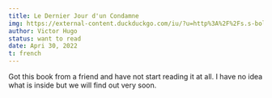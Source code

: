 ```yaml
---
title: Le Dernier Jour d'un Condamne
img: https://external-content.duckduckgo.com/iu/?u=http%3A%2F%2Fs.s-bol.com%2Fimgbase0%2Fimagebase2%2Flarge%2FFC%2F4%2F8%2F4%2F1%2F9200000034031484.jpg&f=1&nofb=1
author: Victor Hugo
status: want to read
date: Apri 30, 2022
t: french
---
```


Got this book from a friend and have not start reading it at all. I have no idea what is inside but we will find out very soon.